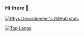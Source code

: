 ### Hi there 👋

[![Rhys Devalckeneer's GitHub stats](https://github-readme-stats.vercel.app/api?username=RhysDevalckeneer2)](https://github.com/RhysDevalckeneer2/github-readme-stats)

[![Top Langs](https://github-readme-stats.vercel.app/api/top-langs/?username=RhysDevalckeneer2)](https://github.com/RhysDevalckeneer2/github-readme-stats)
<!--
**RhysDevalckeneer2/RhysDevalckeneer2** is a ✨ _special_ ✨ repository because its `README.md` (this file) appears on your GitHub profile.

Here are some ideas to get you started:

- 🔭 I’m currently working on ...
- 🌱 I’m currently learning ...
- 👯 I’m looking to collaborate on ...
- 🤔 I’m looking for help with ...
- 💬 Ask me about ...
- 📫 How to reach me: ...
- 😄 Pronouns: ...
- ⚡ Fun fact: ...
-->
